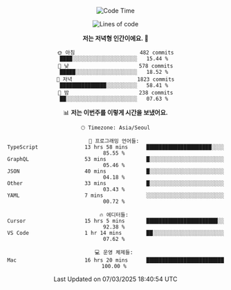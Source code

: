 <div align='center'>
 
<!--START_SECTION:waka-->
![Code Time](http://img.shields.io/badge/Code%20Time-4%2C187%20hrs%2041%20mins-blue)

![Lines of code](https://img.shields.io/badge/%EC%A0%80%EB%8A%94%20%EC%97%AC%ED%83%9C%EA%B9%8C%EC%A7%80%20-1.6%20million%20%EC%A4%84%EC%9D%98%20%EC%BD%94%EB%93%9C%EB%A5%BC%20%EC%9E%91%EC%84%B1%ED%96%88%EC%96%B4%EC%9A%94.-blue)

**저는 저녁형 인간이에요. 🦉** 

```text
🌞 아침                     482 commits         ████░░░░░░░░░░░░░░░░░░░░░   15.44 % 
🌆 낮　                     578 commits         █████░░░░░░░░░░░░░░░░░░░░   18.52 % 
🌃 저녁                     1823 commits        ███████████████░░░░░░░░░░   58.41 % 
🌙 밤　                     238 commits         ██░░░░░░░░░░░░░░░░░░░░░░░   07.63 % 
```


📊 **저는 이번주를 이렇게 시간을 보냈어요.** 

```text
🕑︎ Timezone: Asia/Seoul

💬 프로그래밍 언어들: 
TypeScript               13 hrs 58 mins      █████████████████████░░░░   85.55 % 
GraphQL                  53 mins             █░░░░░░░░░░░░░░░░░░░░░░░░   05.46 % 
JSON                     40 mins             █░░░░░░░░░░░░░░░░░░░░░░░░   04.18 % 
Other                    33 mins             █░░░░░░░░░░░░░░░░░░░░░░░░   03.43 % 
YAML                     7 mins              ░░░░░░░░░░░░░░░░░░░░░░░░░   00.72 % 

🔥 에디터들: 
Cursor                   15 hrs 5 mins       ███████████████████████░░   92.38 % 
VS Code                  1 hr 14 mins        ██░░░░░░░░░░░░░░░░░░░░░░░   07.62 % 

💻 운영 체제들: 
Mac                      16 hrs 20 mins      █████████████████████████   100.00 % 
```


 Last Updated on 07/03/2025 18:40:54 UTC
<!--END_SECTION:waka-->
 </div>
<!---
Emewjin/Emewjin is a ✨ special ✨ repository because its `README.md` (this file) appears on your GitHub profile.
You can click the Preview link to take a look at your changes.
--->

